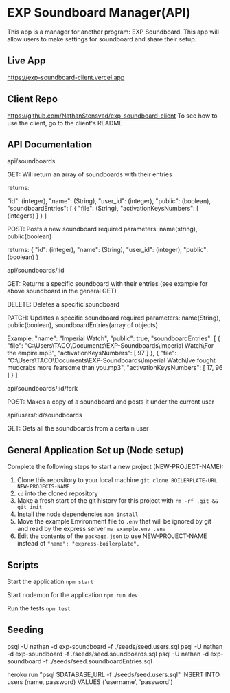 # EXP Soundboard Manager(API)

This app is a manager for another program: EXP Soundboard. This app will allow users to make settings for soundboard and share their setup. 

## Live App

https://exp-soundboard-client.vercel.app

## Client Repo

https://github.com/NathanStensvad/exp-soundboard-client
To see how to use the client, go to the client's README

## API Documentation

api/soundboards

GET: Will return an array of soundboards with their entries

returns:

"id": (integer),
"name": (String),
"user_id": (integer),
"public": (boolean),
"soundboardEntries": [
    {
        "file": (String),
        "activationKeysNumbers": [
            (integers)
        ]
    }
]

POST: Posts a new soundboard
required parameters: name(string), public(boolean)

returns:
{
    "id": (integer),
    "name": (String),
    "user_id": (integer),
    "public": (boolean)
}


api/soundboards/:id

GET: Returns a specific soundboard with their entries (see example for above soundboard in the general GET)

DELETE: Deletes a specific soundboard

PATCH: Updates a specific soundboard
required parameters: name(String), public(boolean), soundboardEntries(array of objects)

Example:
"name": "Imperial Watch",
"public": true,
"soundboardEntries": [
    {
        "file": "C:\\Users\\TACO\\Documents\\EXP-Soundboards\\Imperial Watch\\For the empire.mp3",
        "activationKeysNumbers": [
            97
        ]
    },
    {
        "file": "C:\\Users\\TACO\\Documents\\EXP-Soundboards\\Imperial Watch\\Ive fought mudcrabs more fearsome than you.mp3",
        "activationKeysNumbers": [
            17, 96
        ]
    }
]


api/soundboards/:id/fork

POST: Makes a copy of a soundboard and posts it under the current user


api/users/:id/soundboards

GET: Gets all the soundboards from a certain user


## General Application Set up (Node setup)

Complete the following steps to start a new project (NEW-PROJECT-NAME):

1. Clone this repository to your local machine `git clone BOILERPLATE-URL NEW-PROJECTS-NAME`
2. `cd` into the cloned repository
3. Make a fresh start of the git history for this project with `rm -rf .git && git init`
4. Install the node dependencies `npm install`
5. Move the example Environment file to `.env` that will be ignored by git and read by the express server `mv example.env .env`
6. Edit the contents of the `package.json` to use NEW-PROJECT-NAME instead of `"name": "express-boilerplate",`

## Scripts

Start the application `npm start`

Start nodemon for the application `npm run dev`

Run the tests `npm test`

## Seeding

psql -U nathan -d exp-soundboard -f ./seeds/seed.users.sql
psql -U nathan -d exp-soundboard -f ./seeds/seed.soundboards.sql
psql -U nathan -d exp-soundboard -f ./seeds/seed.soundboardEntries.sql

heroku run "psql $DATABASE_URL -f ./seeds/seed.users.sql"
INSERT INTO users (name, password) VALUES ('username', 'password')